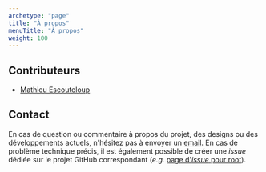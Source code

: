 ```yaml
---
archetype: "page"
title: "À propos"
menuTitle: "À propos"
weight: 100
---
```



## Contributeurs

- [Mathieu Escouteloup](/fr/more/about/mathieu-escouteloup/)

## Contact

En cas de question ou commentaire à propos du projet, des designs ou des développements actuels, n'hésitez pas à envoyer un [email](mailto:mathieu.escouteloup@laas.fr).
En cas de problème technique précis, il est également possible de créer une *issue* dédiée sur le projet GitHub correspondant (*e.g.* [page d'*issue* pour root](https://github.com/herd-ware/root/issues)).